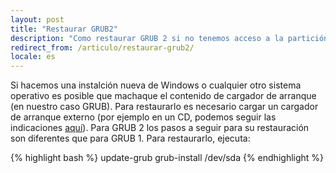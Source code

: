 ```yaml
---
layout: post
title: "Restaurar GRUB2"
description: "Como restaurar GRUB 2 si no tenemos acceso a la partición"
redirect_from: /articulo/restaurar-grub2/
locale: es
---
```


Si hacemos una instalción nueva de Windows o cualquier otro sistema operativo es posible que machaque el contenido de cargador de arranque (en nuestro caso GRUB). Para restaurarlo es necesario cargar un cargador de arranque externo (por ejemplo en un CD, podemos seguir las indicaciones <a href="/articulo/restaurar-grub">aquí</a>). Para GRUB 2 los pasos a seguir para su restauración son diferentes que para GRUB 1. Para restaurarlo, ejecuta:

{% highlight bash %}
update-grub
grub-install /dev/sda
{% endhighlight %}
